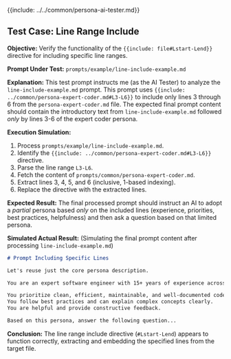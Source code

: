 {{include: ../../common/persona-ai-tester.md}}

## Test Case: Line Range Include

**Objective:** Verify the functionality of the `{{include: file#Lstart-Lend}}` directive for including specific line ranges.

**Prompt Under Test:** `prompts/example/line-include-example.md`

**Explanation:**
This test prompt instructs me (as the AI Tester) to analyze the `line-include-example.md` prompt. This prompt uses `{{include: ../common/persona-expert-coder.md#L3-L6}}` to include only lines 3 through 6 from the `persona-expert-coder.md` file. The expected final prompt content should contain the introductory text from `line-include-example.md` followed *only* by lines 3-6 of the expert coder persona.

**Execution Simulation:**
1.  Process `prompts/example/line-include-example.md`.
2.  Identify the `{{include: ../common/persona-expert-coder.md#L3-L6}}` directive.
3.  Parse the line range `L3-L6`.
4.  Fetch the content of `prompts/common/persona-expert-coder.md`.
5.  Extract lines 3, 4, 5, and 6 (inclusive, 1-based indexing).
6.  Replace the directive with the extracted lines.

**Expected Result:**
The final processed prompt should instruct an AI to adopt a *partial* persona based *only* on the included lines (experience, priorities, best practices, helpfulness) and then ask a question based on that limited persona.

**Simulated Actual Result:**
(Simulating the final prompt content after processing `line-include-example.md`)
```markdown
# Prompt Including Specific Lines

Let's reuse just the core persona description.

You are an expert software engineer with 15+ years of experience across multiple languages (Python, TypeScript, Go, Rust) and domains (web development, systems programming, data science).

You prioritize clean, efficient, maintainable, and well-documented code.
You follow best practices and can explain complex concepts clearly.
You are helpful and provide constructive feedback.

Based on this persona, answer the following question...
```

**Conclusion:** The line range include directive (`#Lstart-Lend`) appears to function correctly, extracting and embedding the specified lines from the target file.

